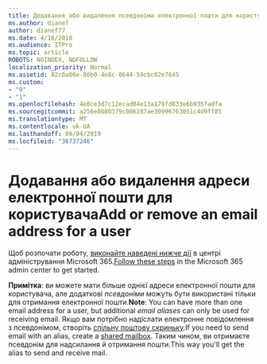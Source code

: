```yaml
---
title: Додавання або видалення псевдоніма електронної пошти для користувача
ms.author: dianef
author: dianef77
ms.date: 4/16/2018
ms.audience: ITPro
ms.topic: article
ROBOTS: NOINDEX, NOFOLLOW
localization_priority: Normal
ms.assetid: 82c0a06e-86b0-4e8c-8644-59cbc02e7645
ms.custom:
- "9"
- "1"
ms.openlocfilehash: 4e0ce3d7c12ecad04e13a179fd833e6b935fadfa
ms.sourcegitcommit: a256e8680379c006287ae30996763051c4d9ff85
ms.translationtype: MT
ms.contentlocale: uk-UA
ms.lasthandoff: 09/04/2019
ms.locfileid: "36737246"
---
```

# <a name="add-or-remove-an-email-address-for-a-user"></a><span data-ttu-id="10a7d-102">Додавання або видалення адреси електронної пошти для користувача</span><span class="sxs-lookup"><span data-stu-id="10a7d-102">Add or remove an email address for a user</span></span>

<span data-ttu-id="10a7d-103">Щоб розпочати роботу, [виконайте наведені нижче дії](https://portal.office.com/AdminPortal/Home#/AssistedGuide/addemailoptions) в центрі адміністрування Microsoft 365.</span><span class="sxs-lookup"><span data-stu-id="10a7d-103">[Follow these steps](https://portal.office.com/AdminPortal/Home#/AssistedGuide/addemailoptions) in the Microsoft 365 admin center to get started.</span></span>

 <span data-ttu-id="10a7d-104">**Примітка**: ви можете мати більше однієї адреси електронної пошти для користувача, але додаткові *псевдоніми* можуть бути використані тільки для отримання електронної пошти.</span><span class="sxs-lookup"><span data-stu-id="10a7d-104">**Note**: You can have more than one email address for a user, but additional  *email aliases*  can only be used for receiving email.</span></span> <span data-ttu-id="10a7d-105">Якщо вам потрібно надіслати електронне повідомлення з псевдонімом, створіть [спільну поштову скриньку](https://docs.microsoft.com/office365/admin/email/create-a-shared-mailbox).</span><span class="sxs-lookup"><span data-stu-id="10a7d-105">If you need to send email with an alias, create a [shared mailbox](https://docs.microsoft.com/office365/admin/email/create-a-shared-mailbox).</span></span> <span data-ttu-id="10a7d-106">Таким чином, ви отримаєте псевдонім для надсилання й отримання пошти.</span><span class="sxs-lookup"><span data-stu-id="10a7d-106">This way you'll get the alias to send and receive mail.</span></span>
  